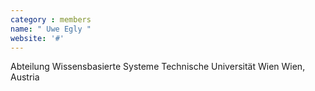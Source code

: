 ```yaml
---
category : members
name: " Uwe Egly " 
website: '#'
---
```

Abteilung Wissensbasierte Systeme
Technische Universität Wien
Wien, Austria

